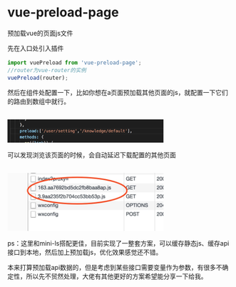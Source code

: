 # vue-preload-page

预加载vue的页面js文件

先在入口处引入插件
```javascript
import vuePreload from 'vue-preload-page';
//router为vue-router的实例
vuePreload(router);
```
然后在组件处配置一下，比如你想在a页面预加载其他页面的js，就配置一下它们的路由到数组中就行。

<br>
<img width="350"  src="https://raw.githubusercontent.com/liberties/vue-proload-page/master/static/1.jpg"/>

可以发现浏览该页面的时候，会自动延迟下载配置的其他页面

<br>
<img width="350"  src="https://raw.githubusercontent.com/liberties/vue-proload-page/master/static/2.jpg"/>

ps：这里和mini-ls搭配更佳，目前实现了一整套方案，可以缓存静态js、缓存api接口到本地，然后加上预加载js，优化效果感觉还不错。

本来打算预加载api数据的，但是考虑到某些接口需要变量作为参数，有很多不确定性，所以先不贸然处理，大佬有其他更好的方案希望能分享一下给我。
